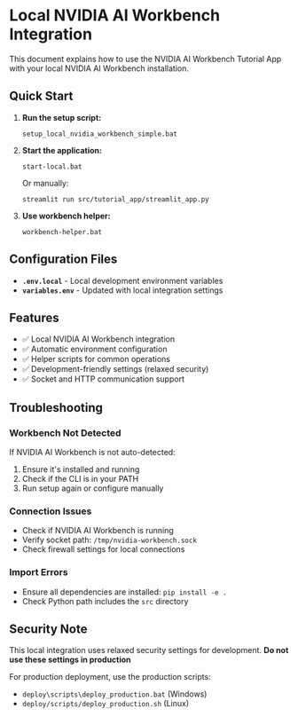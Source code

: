 # Local NVIDIA AI Workbench Integration

This document explains how to use the NVIDIA AI Workbench Tutorial App with your local NVIDIA AI Workbench installation.

## Quick Start

1. **Run the setup script:**
   ```batch
   setup_local_nvidia_workbench_simple.bat
   ```

2. **Start the application:**
   ```batch
   start-local.bat
   ```
   Or manually:
   ```batch
   streamlit run src/tutorial_app/streamlit_app.py
   ```

3. **Use workbench helper:**
   ```batch
   workbench-helper.bat
   ```

## Configuration Files

- **`.env.local`** - Local development environment variables
- **`variables.env`** - Updated with local integration settings

## Features

- ✅ Local NVIDIA AI Workbench integration
- ✅ Automatic environment configuration
- ✅ Helper scripts for common operations
- ✅ Development-friendly settings (relaxed security)
- ✅ Socket and HTTP communication support

## Troubleshooting

### Workbench Not Detected
If NVIDIA AI Workbench is not auto-detected:
1. Ensure it's installed and running
2. Check if the CLI is in your PATH
3. Run setup again or configure manually

### Connection Issues
- Check if NVIDIA AI Workbench is running
- Verify socket path: `/tmp/nvidia-workbench.sock`
- Check firewall settings for local connections

### Import Errors
- Ensure all dependencies are installed: `pip install -e .`
- Check Python path includes the `src` directory

## Security Note

This local integration uses relaxed security settings for development.
**Do not use these settings in production**

For production deployment, use the production scripts:
- `deploy\scripts\deploy_production.bat` (Windows)
- `deploy/scripts/deploy_production.sh` (Linux)

